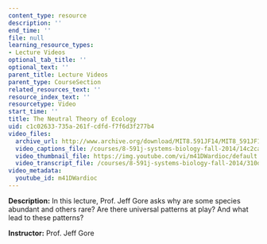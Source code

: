 ```yaml
---
content_type: resource
description: ''
end_time: ''
file: null
learning_resource_types:
- Lecture Videos
optional_tab_title: ''
optional_text: ''
parent_title: Lecture Videos
parent_type: CourseSection
related_resources_text: ''
resource_index_text: ''
resourcetype: Video
start_time: ''
title: The Neutral Theory of Ecology
uid: c1c02633-735a-261f-cdfd-f7f6d3f277b4
video_files:
  archive_url: http://www.archive.org/download/MIT8.591JF14/MIT8_591JF14_lec24_300k.mp4
  video_captions_file: /courses/8-591j-systems-biology-fall-2014/14c2cabebeef54bc84ed13b5d14b61b8_m41DWardioc.vtt
  video_thumbnail_file: https://img.youtube.com/vi/m41DWardioc/default.jpg
  video_transcript_file: /courses/8-591j-systems-biology-fall-2014/310d0b5671340d5eee3c474febb418d2_m41DWardioc.pdf
video_metadata:
  youtube_id: m41DWardioc
---
```


**Description:** In this lecture, Prof. Jeff Gore asks why are some species abundant and others rare? Are there universal patterns at play? And what lead to these patterns?

**Instructor:** Prof. Jeff Gore
